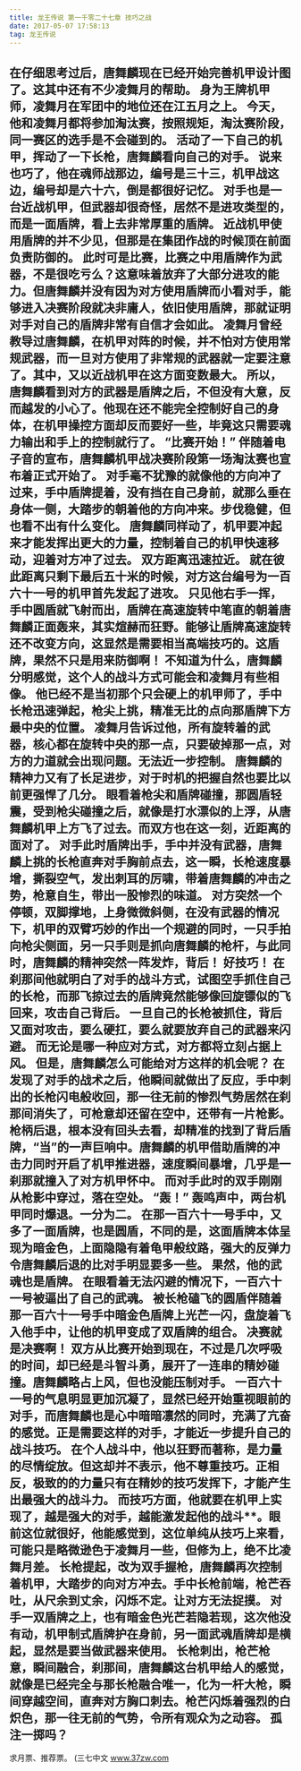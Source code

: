 ```yaml
---
title: 龙王传说 第一千零二十七章 技巧之战
date: 2017-05-07 17:58:13
tag: 龙王传说
---
```


在仔细思考过后，唐舞麟现在已经开始完善机甲设计图了。这其中还有不少凌舞月的帮助。
身为王牌机甲师，凌舞月在军团中的地位还在江五月之上。
今天，他和凌舞月都将参加淘汰赛，按照规矩，淘汰赛阶段，同一赛区的选手是不会碰到的。
活动了一下自己的机甲，挥动了一下长枪，唐舞麟看向自己的对手。
说来也巧了，他在魂师战那边，编号是三十三，机甲战这边，编号却是六十六，倒是都很好记忆。
对手也是一台近战机甲，但武器却很奇怪，居然不是进攻类型的，而是一面盾牌，看上去非常厚重的盾牌。
近战机甲使用盾牌的并不少见，但那是在集团作战的时候顶在前面负责防御的。
此时可是比赛，比赛之中用盾牌作为武器，不是很吃亏么？这意味着放弃了大部分进攻的能力。但唐舞麟并没有因为对方使用盾牌而小看对手，能够进入决赛阶段就决非庸人，依旧使用盾牌，那就证明对手对自己的盾牌非常有自信才会如此。
凌舞月曾经教导过唐舞麟，在机甲对阵的时候，并不怕对方使用常规武器，而一旦对方使用了非常规的武器就一定要注意了。其中，又以近战机甲在这方面变数最大。
所以，唐舞麟看到对方的武器是盾牌之后，不但没有大意，反而越发的小心了。他现在还不能完全控制好自己的身体，在机甲操控方面却反而要好一些，毕竟这只需要魂力输出和手上的控制就行了。
“比赛开始！”
伴随着电子音的宣布，唐舞麟机甲战决赛阶段第一场淘汰赛也宣布着正式开始了。
对手毫不犹豫的就像他的方向冲了过来，手中盾牌提着，没有挡在自己身前，就那么垂在身体一侧，大踏步的朝着他的方向冲来。步伐稳健，但也看不出有什么变化。
唐舞麟同样动了，机甲要冲起来才能发挥出更大的力量，控制着自己的机甲快速移动，迎着对方冲了过去。
双方距离迅速拉近。
就在彼此距离只剩下最后五十米的时候，对方这台编号为一百六十一号的机甲首先发起了进攻。
只见他右手一挥，手中圆盾就飞射而出，盾牌在高速旋转中笔直的朝着唐舞麟正面轰来，其实煊赫而狂野。能够让盾牌高速旋转还不改变方向，这显然是需要相当高端技巧的。这盾牌，果然不只是用来防御啊！
不知道为什么，唐舞麟分明感觉，这个人的战斗方式可能会和凌舞月有些相像。
他已经不是当初那个只会硬上的机甲师了，手中长枪迅速弹起，枪尖上挑，精准无比的点向那盾牌下方最中央的位置。
凌舞月告诉过他，所有旋转着的武器，核心都在旋转中央的那一点，只要破掉那一点，对方的力道就会出现问题。无法近一步控制。
唐舞麟的精神力又有了长足进步，对于时机的把握自然也要比以前更强悍了几分。
眼看着枪尖和盾牌碰撞，那圆盾轻震，受到枪尖碰撞之后，就像是打水漂似的上浮，从唐舞麟机甲上方飞了过去。而双方也在这一刻，近距离的面对了。
对手此时盾牌出手，手中并没有武器，唐舞麟上挑的长枪直奔对手胸前点去，这一瞬，长枪速度暴增，撕裂空气，发出刺耳的厉啸，带着唐舞麟的冲击之势，枪意自生，带出一股惨烈的味道。
对方突然一个停顿，双脚撑地，上身微微斜侧，在没有武器的情况下，机甲的双臂巧妙的作出一个规避的同时，一只手拍向枪尖侧面，另一只手则是抓向唐舞麟的枪杆，与此同时，唐舞麟的精神突然一阵发炸，背后！
好技巧！
在刹那间他就明白了对手的战斗方式，试图空手抓住自己的长枪，而那飞掠过去的盾牌竟然能够像回旋镖似的飞回来，攻击自己背后。
一旦自己的长枪被抓住，背后又面对攻击，要么硬扛，要么就要放弃自己的武器来闪避。
而无论是哪一种应对方式，对方都将立刻占据上风。
但是，唐舞麟怎么可能给对方这样的机会呢？
在发现了对手的战术之后，他瞬间就做出了反应，手中刺出的长枪闪电般收回，那一往无前的惨烈气势居然在刹那间消失了，可枪意却还留在空中，还带有一片枪影。
枪柄后退，根本没有回头去看，却精准的找到了背后盾牌，“当”的一声巨响中。唐舞麟的机甲借助盾牌的冲击力同时开启了机甲推进器，速度瞬间暴增，几乎是一刹那就撞入了对方机甲怀中。
而对手此时的双手刚刚从枪影中穿过，落在空处。
“轰！”
轰鸣声中，两台机甲同时爆退。一分为二。
在那一百六十一号手中，又多了一面盾牌，也是圆盾，不同的是，这面盾牌本体呈现为暗金色，上面隐隐有着龟甲般纹路，强大的反弹力令唐舞麟后退的比对手明显要多一些。
果然，他的武魂也是盾牌。
在眼看着无法闪避的情况下，一百六十一号被逼出了自己的武魂。
被长枪磕飞的圆盾伴随着那一百六十一号手中暗金色盾牌上光芒一闪，盘旋着飞入他手中，让他的机甲变成了双盾牌的组合。
决赛就是决赛啊！
双方从比赛开始到现在，不过是几次呼吸的时间，却已经是斗智斗勇，展开了一连串的精妙碰撞。唐舞麟略占上风，但也没能压制对手。
一百六十一号的气息明显更加沉凝了，显然已经开始重视眼前的对手，而唐舞麟也是心中暗暗凛然的同时，充满了亢奋的感觉。正是需要这样的对手，才能近一步提升自己的战斗技巧。
在个人战斗中，他以狂野而著称，是力量的尽情绽放。但这却并不表示，他不尊重技巧。正相反，极致的的力量只有在精妙的技巧发挥下，才能产生出最强大的战斗力。
而技巧方面，他就要在机甲上实现了，越是强大的对手，越能激发起他的战斗**。眼前这位就很好，他能感觉到，这位单纯从技巧上来看，可能只是略微逊色于凌舞月一些，但修为上，绝不比凌舞月差。
长枪提起，改为双手握枪，唐舞麟再次控制着机甲，大踏步的向对方冲去。手中长枪前端，枪芒吞吐，从尺余到丈余，闪烁不定。让对方无法捉摸。
对手一双盾牌之上，也有暗金色光芒若隐若现，这次他没有动，机甲制式盾牌护在身前，另一面武魂盾牌却是横起，显然是要当做武器来使用。
长枪刺出，枪芒枪意，瞬间融合，刹那间，唐舞麟这台机甲给人的感觉，就像是已经完全与那长枪融合唯一，化为一杆大枪，瞬间穿越空间，直奔对方胸口刺去。枪芒闪烁着强烈的白炽色，那一往无前的气势，令所有观众为之动容。
孤注一掷吗？
-----------
求月票、推荐票。
(三七中文 www.37zw.com
